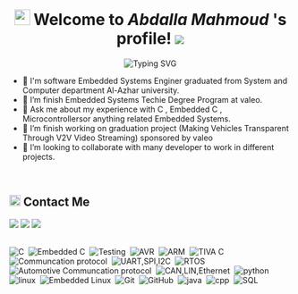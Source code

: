 <h1 align="center">
  <img src="https://media.giphy.com/media/hvRJCLFzcasrR4ia7z/giphy.gif" width="28">
   Welcome to <em> Abdalla Mahmoud </em>'s profile! 
  <img src="https://komarev.com/ghpvc/?username=m-ashmawy&style=flat-square&label=VIEWS">
</h1>

<!-- Typing SVG by DenverCoder1 - https://github.com/DenverCoder1/readme-typing-svg -->
<p align="center">
  <img src="https://readme-typing-svg.demolab.com?font=Kalam&weight=700&pause=1000&color=2196F3&center=true&width=435&lines=Embedded+Software +engineer;Always+Learning+New+Things!" alt="Typing SVG" />
</p>


- 🏢 I'm software Embedded Systems Enginer graduated from System and Computer department Al-Azhar university.
- 🏢 I’m finish Embedded Systems Techie Degree Program at valeo.
- 💬 Ask me about my experience with C , Embedded C , Microcontrollersor anything related Embedded Systems.
- 🌱 I’m finish working on graduation project (Making Vehicles Transparent Through V2V Video
Streaming)  sponsored by valeo
- 👯 I’m looking to collaborate with many developer to work in different projects. 
<br/>


<h2><img src="https://media.giphy.com/media/5WJ6SOKeNKrSzblU4R/giphy.gif" width=20> Contact Me</h2>
<a href="https://www.linkedin.com/in/abdalla-mahmoud-ab4ab81b0/"><img src="https://img.shields.io/badge/-LinkedIn-0077B5?style=for-the-badge&logo=Linkedin&logoColor=white"/></a>
<a href="mailto:abdallaskar2000@gmail.com" target="_blank"><img src="https://img.shields.io/badge/-GMail-0077B5?style=for-the-badge&logo=gmail&logoColor=white"/></a>
<a href="https://wa.me/+201090234964" target="_blank"><img src="https://img.shields.io/badge/-Whatsapp-0077B5?style=for-the-badge&logo=Whatsapp&logoColor=white"/></a>
<br/><br/>




![C](https://img.shields.io/badge/-C-013?)&nbsp;
![Embedded C](https://img.shields.io/badge/-Embedded_C-013?)&nbsp;
![Testing](https://img.shields.io/badge/-Testing-013?)&nbsp;
![AVR](https://img.shields.io/badge/-AVR-013?)&nbsp;
![ARM](https://img.shields.io/badge/-ARM-013?)&nbsp;
![TIVA C](https://img.shields.io/badge/-TIVAC-013?)&nbsp;
![Communcation protocol](https://img.shields.io/badge/-Communcation_protocols-013?)&nbsp;
![UART,SPI,I2C](https://img.shields.io/badge/-UART_SPI_2C-013?)&nbsp;
![RTOS](https://img.shields.io/badge/-RTOS-013?)&nbsp;
![Automotive Communcation protocol](https://img.shields.io/badge/-Automotive_Communcation_protocol-013?)&nbsp;
![CAN,LIN,Ethernet](https://img.shields.io/badge/-CAN_LIN_Ethernet-013?)&nbsp;
![python](https://img.shields.io/badge/-python-013?)&nbsp;
![linux](https://img.shields.io/badge/-linux-013?)&nbsp;
![Embedded Linux](https://img.shields.io/badge/-Embedded_Linux-013?)&nbsp;
![Git](https://img.shields.io/badge/-Git-013?style=for-the-badge&logo=git)&nbsp;
![GitHub](https://img.shields.io/badge/-GitHub-013?style=for-the-badge&logo=github)&nbsp;
![java](https://custom-icon-badges.demolab.com/badge/Java-013.svg?style=for-the-badge&logo=java&logoColor=white)&nbsp;
![cpp](https://custom-icon-badges.demolab.com/badge/C++-013.svg?style=for-the-badge&logo=cpp2&logoColor=white)&nbsp;
![SQL](https://custom-icon-badges.demolab.com/badge/SQL-013.svg?style=for-the-badge&logo=database&logoColor=white)&nbsp;
<br/><br/>


